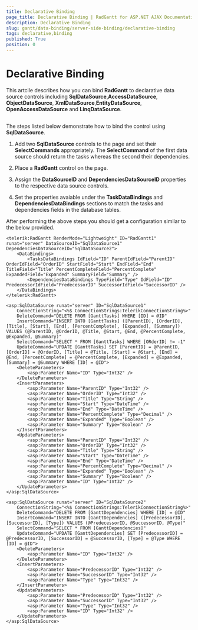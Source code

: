```yaml
---
title: Declarative Binding
page_title: Declarative Binding | RadGantt for ASP.NET AJAX Documentation
description: Declarative Binding
slug: gantt/data-binding/server-side-binding/declarative-binding
tags: declarative,binding
published: True
position: 0
---
```


# Declarative Binding

This artcile describes how you can bind **RadGantt** to declarative data source controls including **SqlDataSource**,**AccessDataSource**, **ObjectDataSource**, **XmlDataSource**,**EntityDataSource**, **OpenAccessDataSource** and **LinqDataSource**.

## 

The steps listed below demonstrate how to bind the control using **SqlDataSource**.

1. Add two **SqlDataSource** controls to the page and set their **SelectCommands** appropriately. The **SelectCommand** of the first data source should return the tasks whereas the second their dependencies.

1. Place a **RadGantt** control on the page.

1. Assign the **DataSourceID** and **DependenciesDataSourceID** properties to the respective data source controls.

1. Set the properties avaiable under the **TaskDataBindings** and **DependenciesDataBindings** sections to match the tasks and dependencies fields in the database tables.

After performing the above steps you should get a configuration similar to the below provided.

````ASP.NET
<telerik:RadGantt RenderMode="Lightweight" ID="RadGantt1" runat="server" DataSourceID="SqlDataSource1" DependenciesDataSourceID="SqlDataSource2">
    <DataBindings>
        <TasksDataBindings IdField="ID" ParentIdField="ParentID" OrderIdField="OrderID" StartField="Start" EndField="End" TitleField="Title" PercentCompleteField="PercentComplete" ExpandedField="Expanded" SummaryField="Summary" />
        <DependenciesDataBindings TypeField="Type" IdField="ID" PredecessorIdField="PredecessorID" SuccessorIdField="SuccessorID" />
    </DataBindings>
</telerik:RadGantt>
	
<asp:SqlDataSource runat="server" ID="SqlDataSource1"
    ConnectionString="<%$ ConnectionStrings:TelerikConnectionString%>"
    DeleteCommand="DELETE FROM [GanttTasks] WHERE [ID] = @ID"
    InsertCommand="INSERT INTO [GanttTasks] ([ParentID], [OrderID], [Title], [Start], [End], [PercentComplete], [Expanded], [Summary]) VALUES (@ParentID, @OrderID, @Title, @Start, @End, @PercentComplete, @Expanded, @Summary)"
    SelectCommand="SELECT * FROM [GanttTasks] WHERE [ORderID] != -1"
    UpdateCommand="UPDATE [GanttTasks] SET [ParentID] = @ParentID, [OrderID] = @OrderID, [Title] = @Title, [Start] = @Start, [End] = @End, [PercentComplete] = @PercentComplete, [Expanded] = @Expanded, [Summary] = @Summary WHERE [ID] = @ID">
    <DeleteParameters>
        <asp:Parameter Name="ID" Type="Int32" />
    </DeleteParameters>
    <InsertParameters>
        <asp:Parameter Name="ParentID" Type="Int32" />
        <asp:Parameter Name="OrderID" Type="Int32" />
        <asp:Parameter Name="Title" Type="String" />
        <asp:Parameter Name="Start" Type="DateTime" />
        <asp:Parameter Name="End" Type="DateTime" />
        <asp:Parameter Name="PercentComplete" Type="Decimal" />
        <asp:Parameter Name="Expanded" Type="Boolean" />
        <asp:Parameter Name="Summary" Type="Boolean" />
    </InsertParameters>
    <UpdateParameters>
        <asp:Parameter Name="ParentID" Type="Int32" />
        <asp:Parameter Name="OrderID" Type="Int32" />
        <asp:Parameter Name="Title" Type="String" />
        <asp:Parameter Name="Start" Type="DateTime" />
        <asp:Parameter Name="End" Type="DateTime" />
        <asp:Parameter Name="PercentComplete" Type="Decimal" />
        <asp:Parameter Name="Expanded" Type="Boolean" />
        <asp:Parameter Name="Summary" Type="Boolean" />
        <asp:Parameter Name="ID" Type="Int32" />
    </UpdateParameters>
</asp:SqlDataSource>

<asp:SqlDataSource runat="server" ID="SqlDataSource2"
    ConnectionString="<%$ ConnectionStrings:TelerikConnectionString%>"
    DeleteCommand="DELETE FROM [GanttDependencies] WHERE [ID] = @ID"
    InsertCommand="INSERT INTO [GanttDependencies] ([PredecessorID], [SuccessorID], [Type]) VALUES (@PredecessorID, @SuccessorID, @Type)"
    SelectCommand="SELECT * FROM [GanttDependencies]"
    UpdateCommand="UPDATE [GanttDependencies] SET [PredecessorID] = @PredecessorID, [SuccessorID] = @SuccessorID, [Type] = @Type WHERE [ID] = @ID">
    <DeleteParameters>
        <asp:Parameter Name="ID" Type="Int32" />
    </DeleteParameters>
    <InsertParameters>
        <asp:Parameter Name="PredecessorID" Type="Int32" />
        <asp:Parameter Name="SuccessorID" Type="Int32" />
        <asp:Parameter Name="Type" Type="Int32" />
    </InsertParameters>
    <UpdateParameters>
        <asp:Parameter Name="PredecessorID" Type="Int32" />
        <asp:Parameter Name="SuccessorID" Type="Int32" />
        <asp:Parameter Name="Type" Type="Int32" />
        <asp:Parameter Name="ID" Type="Int32" />
    </UpdateParameters>
</asp:SqlDataSource>
````


